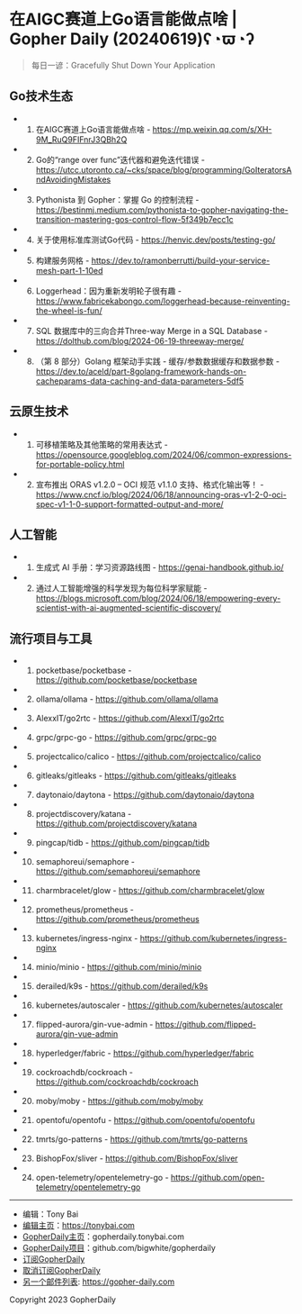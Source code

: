 # 在AIGC赛道上Go语言能做点啥 | Gopher Daily (20240619)ʕ◔ϖ◔ʔ

>每日一谚：Gracefully Shut Down Your Application

## Go技术生态


- 1. 在AIGC赛道上Go语言能做点啥 - https://mp.weixin.qq.com/s/XH-9M_RuQ9FIFnrJ3QBh2Q

- 2. Go的“range over func”迭代器和避免迭代错误 - https://utcc.utoronto.ca/~cks/space/blog/programming/GoIteratorsAndAvoidingMistakes

- 3. Pythonista 到 Gopher：掌握 Go 的控制流程 - https://bestinmj.medium.com/pythonista-to-gopher-navigating-the-transition-mastering-gos-control-flow-5f349b7ecc1c

- 4. 关于使用标准库测试Go代码 - https://henvic.dev/posts/testing-go/

- 5. 构建服务网格 - https://dev.to/ramonberrutti/build-your-service-mesh-part-1-10ed

- 6. Loggerhead：因为重新发明轮子很有趣 - https://www.fabricekabongo.com/loggerhead-because-reinventing-the-wheel-is-fun/

- 7. SQL 数据库中的三向合并Three-way Merge in a SQL Database - https://dolthub.com/blog/2024-06-19-threeway-merge/

- 8. （第 8 部分）Golang 框架动手实践 - 缓存/参数数据缓存和数据参数 - https://dev.to/aceld/part-8golang-framework-hands-on-cacheparams-data-caching-and-data-parameters-5df5


## 云原生技术


- 1. 可移植策略及其他策略的常用表达式 - https://opensource.googleblog.com/2024/06/common-expressions-for-portable-policy.html

- 2. 宣布推出 ORAS v1.2.0 – OCI 规范 v1.1.0 支持、格式化输出等！ - https://www.cncf.io/blog/2024/06/18/announcing-oras-v1-2-0-oci-spec-v1-1-0-support-formatted-output-and-more/


## 人工智能


- 1. 生成式 AI 手册：学习资源路线图 - https://genai-handbook.github.io/

- 2. 通过人工智能增强的科学发现为每位科学家赋能 - https://blogs.microsoft.com/blog/2024/06/18/empowering-every-scientist-with-ai-augmented-scientific-discovery/


## 流行项目与工具


- 1. pocketbase/pocketbase - https://github.com/pocketbase/pocketbase

- 2. ollama/ollama - https://github.com/ollama/ollama

- 3. AlexxIT/go2rtc - https://github.com/AlexxIT/go2rtc

- 4. grpc/grpc-go - https://github.com/grpc/grpc-go

- 5. projectcalico/calico - https://github.com/projectcalico/calico

- 6. gitleaks/gitleaks - https://github.com/gitleaks/gitleaks

- 7. daytonaio/daytona - https://github.com/daytonaio/daytona

- 8. projectdiscovery/katana - https://github.com/projectdiscovery/katana

- 9. pingcap/tidb - https://github.com/pingcap/tidb

- 10. semaphoreui/semaphore - https://github.com/semaphoreui/semaphore

- 11. charmbracelet/glow - https://github.com/charmbracelet/glow

- 12. prometheus/prometheus - https://github.com/prometheus/prometheus

- 13. kubernetes/ingress-nginx - https://github.com/kubernetes/ingress-nginx

- 14. minio/minio - https://github.com/minio/minio

- 15. derailed/k9s - https://github.com/derailed/k9s

- 16. kubernetes/autoscaler - https://github.com/kubernetes/autoscaler

- 17. flipped-aurora/gin-vue-admin - https://github.com/flipped-aurora/gin-vue-admin

- 18. hyperledger/fabric - https://github.com/hyperledger/fabric

- 19. cockroachdb/cockroach - https://github.com/cockroachdb/cockroach

- 20. moby/moby - https://github.com/moby/moby

- 21. opentofu/opentofu - https://github.com/opentofu/opentofu

- 22. tmrts/go-patterns - https://github.com/tmrts/go-patterns

- 23. BishopFox/sliver - https://github.com/BishopFox/sliver

- 24. open-telemetry/opentelemetry-go - https://github.com/open-telemetry/opentelemetry-go


----

- 编辑：Tony Bai
- [编辑主页](https://tonybai.com)：https://tonybai.com
- [GopherDaily主页](https://gopherdaily.tonybai.com)：gopherdaily.tonybai.com
- [GopherDaily项目](https://github.com/bigwhite/gopherdaily)：github.com/bigwhite/gopherdaily
- [订阅GopherDaily](https://gopherdaily.tonybai.com/subscribe)
- [取消订阅GopherDaily](https://gopherdaily.tonybai.com/unsubscribe)
- [另一个邮件列表](https://gopher-daily.com): https://gopher-daily.com

Copyright 2023 GopherDaily
